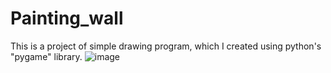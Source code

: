 # Painting_wall

This is a project of simple drawing program, which I created using python's "pygame" library.
![image](https://user-images.githubusercontent.com/101999487/173163082-e8f406a7-22bb-49dc-b660-f15866321b0c.png)
